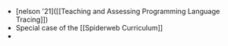 - [nelson '21]([[Teaching and Assessing Programming Language Tracing]])
- Special case of the [[Spiderweb Curriculum]]
-